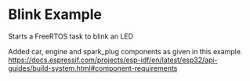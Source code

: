 # Blink Example

Starts a FreeRTOS task to blink an LED


Added car, engine and spark_plug components as given in this example.
https://docs.espressif.com/projects/esp-idf/en/latest/esp32/api-guides/build-system.html#component-requirements 
